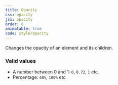 ```yaml
---
title: Opacity
css: opacity
jsx: opacity
order: 6
animatable: true
code: style/opacity
---
```


Changes the opacity of an element and its children.

### Valid values

- A number between 0 and 1: `0`, `0.72`, `1` etc.
- Percentage: `40%`, `100%` etc.
